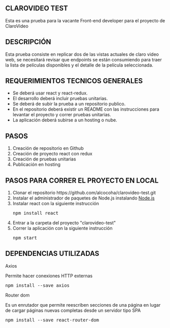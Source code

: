 ## CLAROVIDEO TEST

Esta es una prueba para la vacante Front-end developer para el proyecto de ClaroVideo

## DESCRIPCIÓN

Esta prueba consiste en replicar dos de las vistas actuales de claro video web, se necesitará revisar que endpoints se están consumiendo para traer la lista de películas disponibles y el detalle de la película seleccionada. 

## REQUERIMIENTOS TECNICOS GENERALES

<ul>
    <li>Se deberá usar react y react-redux.</li>
    <li>El desarrollo deberá incluir pruebas unitarias.</li>
    <li>Se deberá de subir la prueba a un repositorio publico.</li>
    <li>En el repositorio deberá existir un README con las instrucciones para levantar el proyecto y correr pruebas
unitarias.</li>
    <li>La aplicación deberá subirse a un hosting o nube.</li>
</ul>

## PASOS
<ol>
    <li>Creación de repositorio en Github</li>
    <li>Creación de proyecto react con redux</li>
    <li>Creación de pruebas unitarias</li>
    <li>Publicación en hosting</li>
</ol>

## PASOS PARA CORRER EL PROYECTO EN LOCAL

<ol>
    <li>Clonar el repositorio https://github.com/alcocoha/clarovideo-test.git</li>
    <li>Instalar el administrador de paquetes de Node.js instalando <a href="https://nodejs.org/es/" target="_blank">Node.js</a></li>
    <li>
        Instalar react con la siguiente instrucción
        <pre>npm install react</pre>
    </li>
    <li>Entrar a la carpeta del proyecto "clarovideo-test"</li>
    <li>
        Correr la aplicación con la siguiente instrucción
        <pre>npm start</pre>
    </li>
</ol>

## DEPENDENCIAS UTILIZADAS

<p>Axios</p>
<p>Permite hacer conexiones HTTP externas</p>
<pre>npm install --save axios</pre>

<p>Router dom</p>
<p>Es un enrutador que permite reescriben secciones de una página en lugar de cargar páginas nuevas completas desde un servidor tipo SPA</p>
<pre>npm install --save react-router-dom</pre>